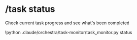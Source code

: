 # /task status

Check current task progress and see what's been completed

!python .claude/orchestra/task-monitor/task_monitor.py status